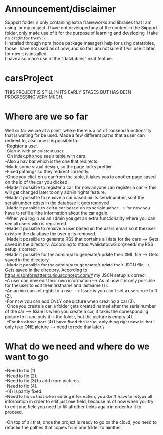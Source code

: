 # Announcement/disclaimer
Support folder is only containing extra frameworks and libraries that I am using for my project.
I have not developed any of the content in the Support folder, only made use of it for the purpose of learning and developing.
I take no credit for them :) \
I installed through npm (node package manager) help for using datatables, those I have not used as of now, and so far
I am not sure if I will use it later, for now it is installed.\
I have also made use of the "datatables" neat feature.
# carsProject
THIS PROJECT IS STILL IN ITS EARLY STAGES BUT HAS BEEN PROGRESSING VERY MUCH.

# Where are we so far
Well so far we are at a point, where there is a lot of backend functionality that is waiting for be used.
Made a few different paths that a user can redirect to, also now it is possible to:\
  -Register a user.\
  -Sign in with an existent user.\
  -On index.php you see a table with cars.\
  -Also a nav bar which is the one that redirects.\
  -Made some visual design, so the page looks prettier.\
  -Fixed pathings so they redirect correctly.\
  -Once you click on a car from the table, it takes you to another page based on the id of the car you clicked.\
  -Made it possible to register a car, for now anyone can register a car -> this will get changed later to only admin rights feature.\
  -Made it possible to remove a car based on its serialnumber, so if the serialnumber exists in the database it gets removed.\
  -Made it possible to edit a car based on its serialnumber --> for now you have to refill all the information about the car again.\
  -When you log in as an admin you get an extra functionality where you can see all users who is registered.\
  -Made it possible to remove a user based on the users email, so if the user exists in the database the user gets removed.\
  -Made it possible to generate RSS that contains all data for the cars --> Gets saved in the directory. According to https://validator.w3.org/feed/ my RSS setup is correct.\
  -Made it possible for the admin(s) to generate/update their XML file --> Gets saved in the directory.\
  -Made it possible for the admin(s) to generate/update their JSON file --> Gets saved in the directory. According to https://jsonformatter.curiousconcept.com/# my JSON setup is correct.\
  -A user can now edit their own information --> As of now it is only possible for the user to edit their firstname and lastname (1).\
  -An admin can set rights to a user --> Issue is you can't set a users role to 0 (2).\
  -For now you can add ONLY one picture when creating a car (3).\
  -Once you create a car, a folder gets created named after the serialnumber of the car --> Issue is when you create a car, it takes the corresponding picture to it and puts it in the folder, but the picture is empty (4).\
  -^For the above part (4) I have fixed the issue, only thing right now is that I only take ONE picture --> need to redo that later.\


# What do we need and where do we want to go
  -Need to fix (1).\
  -Need to fix (2).\
  -Need to fix (3) to add more pictures.\
  -Need to fix (4).\
  -(4) is partly fixed.\
  -Need to fix so that when editing information, you don't have to retype all information in order to edit just one field, because as of now when you try to edit one field you need to fill all other fields again in order for it to proceed.
  \
  \
  -On top of all that, once the project is ready to go on the cloud, you need to refactor the pathes that copies from one folder to another.
